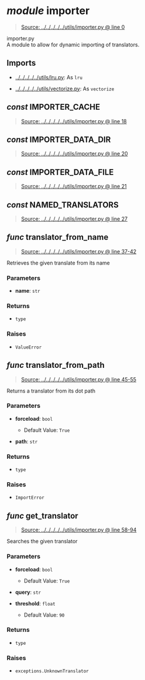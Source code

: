 # *module* **importer**

> [Source: ../../../../../utils/importer.py @ line 0](../../../../../utils/importer.py#L0)

importer.py  
A module to allow for dynamic importing of translators.

## Imports

- [../../../../../utils/lru.py](../../../../../utils/lru.py): As `lru`

- [../../../../../utils/vectorize.py](../../../../../utils/vectorize.py): As `vectorize`

## *const* **IMPORTER_CACHE**

> [Source: ../../../../../utils/importer.py @ line 18](../../../../../utils/importer.py#L18)

## *const* **IMPORTER_DATA_DIR**

> [Source: ../../../../../utils/importer.py @ line 20](../../../../../utils/importer.py#L20)

## *const* **IMPORTER_DATA_FILE**

> [Source: ../../../../../utils/importer.py @ line 21](../../../../../utils/importer.py#L21)

## *const* **NAMED_TRANSLATORS**

> [Source: ../../../../../utils/importer.py @ line 27](../../../../../utils/importer.py#L27)

## *func* **translator_from_name**

> [Source: ../../../../../utils/importer.py @ line 37-42](../../../../../utils/importer.py#L37-L42)

Retrieves the given translate from its name

### Parameters

- **name**: `str`


### Returns

- `type`

### Raises

- `ValueError`

## *func* **translator_from_path**

> [Source: ../../../../../utils/importer.py @ line 45-55](../../../../../utils/importer.py#L45-L55)

Returns a translator from its dot path

### Parameters

- **forceload**: `bool`
  - Default Value: `True`


- **path**: `str`


### Returns

- `type`

### Raises

- `ImportError`

## *func* **get_translator**

> [Source: ../../../../../utils/importer.py @ line 58-94](../../../../../utils/importer.py#L58-L94)

Searches the given translator

### Parameters

- **forceload**: `bool`
  - Default Value: `True`


- **query**: `str`


- **threshold**: `float`
  - Default Value: `90`


### Returns

- `type`

### Raises

- `exceptions.UnknownTranslator`
